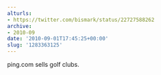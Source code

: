 ```yaml
---
alturls:
- https://twitter.com/bismark/status/22727588262
archive:
- 2010-09
date: '2010-09-01T17:45:25+00:00'
slug: '1283363125'
---
```


ping.com sells golf clubs.

